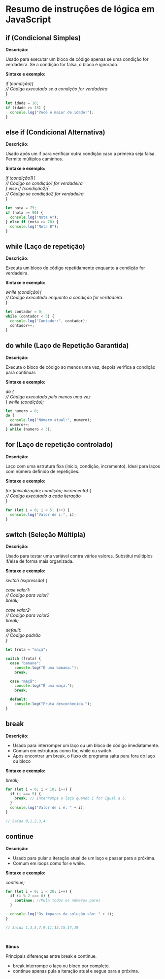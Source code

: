 # Resumo de instruções de lógica em JavaScript

## if (Condicional Simples)

**Descrição:**

Usado para executar um bloco de código apenas se uma condição for verdadeira.
Se a condição for falsa, o bloco é ignorado.

**Sintaxe e exemplo:**

_if (condição){ <br>
// Código executado se a condição for verdadeira<br>
}_

```javascript
let idade = 18;
if (idade >= 18) {
  console.log("Você é maior de idade!");
}
```

## else if (Condicional Alternativa)

**Descrição:**

Usado após um if para verificar outra condição caso a primeira seja falsa.
Permite múltiplos caminhos.

**Sintaxe e exemplo:**

_if (condição1){<br>
// Código se condição1 for verdadeira<br>
} else if (condição2){<br>
// Código se condição2 for verdadeira<br>
}_

```javascript
let nota = 75;
if (nota >= 90) {
  console.log("Nota A");
} else if (nota >= 70) {
  console.log("Nota B");
}
```

## while (Laço de repetição)

**Descrição:**

Executa um bloco de código repetidamente enquanto a condição for verdadeira.

**Sintaxe e exemplo:**

_while (condição){<br>
// Código executado enquanto a condição for verdadeira<br>
}_

```javascript
let contador = 0;
while (contador < 5) {
  console.log("Contador:", contador);
  contador++;
}
```

## do while (Laço de Repetição Garantida)

**Descrição:**

Executa o bloco de código ao menos uma vez, depois verifica a condição para continuar.

**Sintaxe e exemplo:**

_do {<br>
// Código executado pelo menos uma vez<br>
} while (condição);_

```javascript
let numero = 0;
do {
  console.log("Número atual:", numero);
  numero++;
} while (numero < 3);
```

## for (Laço de repetição controlado)

**Descrição:**

Laço com uma estrutura fixa (início, condição, incremento). Ideal para laços com número definido
de repetições.

**Sintaxe e exemplo:**

_for (inicialização; condição; incremento) {<br>
// Código executado a cada iteração<br>
}_

```javascript
for (let i = 0; i < 5; i++) {
  console.log("Valor de i:", i);
}
```

## switch (Seleção Múltipla)

**Descrição:**

Usado para testar uma variável contra vários valores. Substitui múltiplos if/else de forma mais organizada.

**Sintaxe e exemplo:**

_switch (expressão) { <br><p>
case valor1:<br>
// Código para valor1<br>
break;<br><p>
case valor2:<br>
// Código para valor2<br>
break;<br><p>
default:<br>
// Código padrão<br>
}_

```javascript
let fruta = "maçã";

switch (fruta) {
  case "banana":
    console.log("É uma banana.");
    break;

  case "maçã":
    console.log("É uma maçã.");
    break;

  default:
    console.log("Fruta desconhecida.");
}
```

## break

**Descrição:**

- Usado para interromper um laço ou um bloco de código imediatamente.
- Comum em estruturas como for, while ou switch.
- Após encontrar um break, o fluxo do programa salta para fora do laço ou bloco

**Sintaxe e exemplo:**

_break;_

```javascript
for (let i = 0; i < 10; i++) {
  if (i === 5) {
    break; // Interrompe o laço quando i for igual a 5.
  }
  console.log("Valor de i é: " + i);
}

// Saída 0,1,2,3,4
```

## continue

**Descrição:**

- Usado para pular a iteração atual de um laço e passar para a próxima.
- Comum em loops como for e while.

**Sintaxe e exemplo:**

_continue;_

```javascript
for (let i = 0; i < 20; i++) {
  if (i % 2 === 0) {
    continue; //Pula todos os números pares
  }

  console.log("Os ímpares da solução são: " + i);
}

// Saída 1,3,5,7,9,11,13,15,17,19
```

<br>

**Bônus**

Principais diferenças entre break e continue.

- break interrompe o laço ou bloco por completo.
- continue apenas pula a iteração atual e segue para a próxima.
